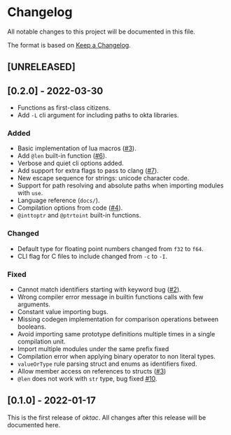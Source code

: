 # Changelog

All notable changes to this project will be documented in this file.

The format is based on [Keep a Changelog](https://keepachangelog.com/en/1.0.0/).

## [UNRELEASED]

## [0.2.0] - 2022-03-30

- Functions as first-class citizens.
- Add `-L` cli argument for including paths to okta libraries.

### Added

- Basic implementation of lua macros ([#3](https://todo.sr.ht/~mikelma/oktac/3)).
- Add `@len` built-in function ([#6](https://todo.sr.ht/~mikelma/oktac/6)).
- Verbose and quiet cli options added.
- Add support for extra flags to pass to clang ([#7](https://todo.sr.ht/~mikelma/oktac/7)). 
- New escape sequence for strings: unicode character code.
- Support for path resolving and absolute paths when importing modules with `use`.
- Language reference (`docs/`).
- Compilation options from code ([#4](https://todo.sr.ht/~mikelma/oktac/4)).
- `@inttoptr` and `@ptrtoint` built-in functions.

### Changed

- Default type for floating point numbers changed from `f32` to `f64`.
- CLI flag for C files to include changed from `-c` to `-I`.

### Fixed

- Cannot match identifiers starting with keyword bug ([#2](https://todo.sr.ht/~mikelma/oktac/2)).
- Wrong compiler error message in builtin functions calls with few arguments.
- Constant value importing bugs.
- Missing codegen implementation for comparison operations between booleans.
- Avoid importing same prototype definitions multiple times in a single compilation unit.
- Import multiple modules under the same prefix fixed
- Compilation error when applying binary operator to non literal types.
- `valueOrType` rule parsing struct and enums as identifiers fixed.
- Allow member access on references to structs ([#3](https://todo.sr.ht/~mikelma/oktac/13))
- `@len` does not work with `str` type, bug fixed [#10](https://todo.sr.ht/~mikelma/oktac/10).

## [0.1.0] - 2022-01-17

This is the first release of *oktac*. All changes after this release will 
be documented here.
